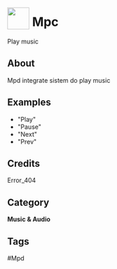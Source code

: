 # <img src="https://raw.githack.com/FortAwesome/Font-Awesome/master/svgs/solid/robot.svg" card_color="#D300C4" width="50" height="50" style="vertical-align:bottom"/> Mpc
Play music

## About
Mpd integrate sistem do play music

## Examples
* "Play"
* "Pause"
* "Next"
* "Prev"

## Credits
Error_404

## Category
**Music & Audio**

## Tags
#Mpd


